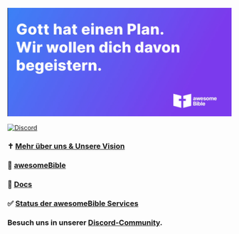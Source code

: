 [![Gott hat einen Plan. Wir wollen dich davon begeistern.](/images/gh-organisation-readme.webp)](https://awesomebible.de)

[![Discord](https://img.shields.io/discord/940887747130957844?color=5865F2&logo=discord&logoColor=white)](https://chat.awesomebible.de)

### ✝️ [Mehr über uns & Unsere Vision](https://docs.awesomebible.de/unsere-vision/)

### 📘 [awesomeBible](https://awesomebible.de)

### 📖 [Docs](https://docs.awesomebible.de)

### ✅ [Status der awesomeBible Services](https://status.awesomebible.de)

### Besuch uns in unserer [Discord-Community](https://chat.awesomebible.de).

